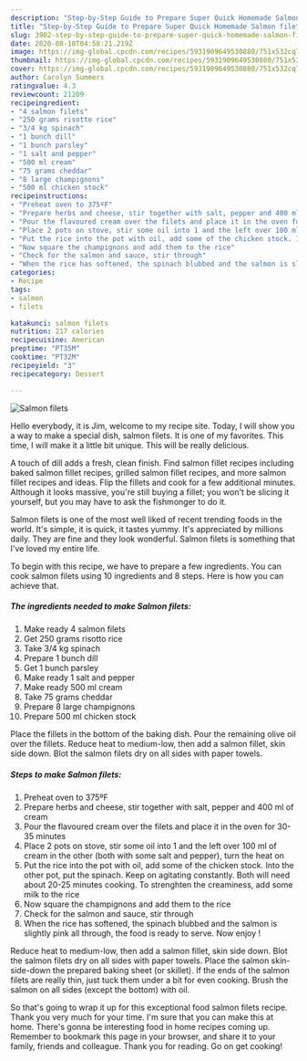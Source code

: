 ```yaml
---
description: "Step-by-Step Guide to Prepare Super Quick Homemade Salmon filets"
title: "Step-by-Step Guide to Prepare Super Quick Homemade Salmon filets"
slug: 3902-step-by-step-guide-to-prepare-super-quick-homemade-salmon-filets
date: 2020-08-10T04:58:21.219Z
image: https://img-global.cpcdn.com/recipes/5931909649530880/751x532cq70/salmon-filets-recipe-main-photo.jpg
thumbnail: https://img-global.cpcdn.com/recipes/5931909649530880/751x532cq70/salmon-filets-recipe-main-photo.jpg
cover: https://img-global.cpcdn.com/recipes/5931909649530880/751x532cq70/salmon-filets-recipe-main-photo.jpg
author: Carolyn Summers
ratingvalue: 4.3
reviewcount: 21209
recipeingredient:
- "4 salmon filets"
- "250 grams risotto rice"
- "3/4 kg spinach"
- "1 bunch dill"
- "1 bunch parsley"
- "1 salt and pepper"
- "500 ml cream"
- "75 grams cheddar"
- "8 large champignons"
- "500 ml chicken stock"
recipeinstructions:
- "Preheat oven to 375ºF"
- "Prepare herbs and cheese, stir together with salt, pepper and 400 ml of cream"
- "Pour the flavoured cream over the filets and place it in the oven for 30-35 minutes"
- "Place 2 pots on stove, stir some oil into 1 and the left over 100 ml of cream in the other (both with some salt and pepper), turn the heat on"
- "Put the rice into the pot with oil, add some of the chicken stock. Into the other pot, put the spinach. Keep on agitating constantly. Both will need about 20-25 minutes cooking. To strenghten the creaminess, add some milk to the rice"
- "Now square the champignons and add them to the rice"
- "Check for the salmon and sauce, stir through"
- "When the rice has softened, the spinach blubbed and the salmon is slightly pink all through, the food is ready to serve. Now enjoy !"
categories:
- Recipe
tags:
- salmon
- filets

katakunci: salmon filets 
nutrition: 217 calories
recipecuisine: American
preptime: "PT35M"
cooktime: "PT32M"
recipeyield: "3"
recipecategory: Dessert

---
```



![Salmon filets](https://img-global.cpcdn.com/recipes/5931909649530880/751x532cq70/salmon-filets-recipe-main-photo.jpg)

Hello everybody, it is Jim, welcome to my recipe site. Today, I will show you a way to make a special dish, salmon filets. It is one of my favorites. This time, I will make it a little bit unique. This will be really delicious.

A touch of dill adds a fresh, clean finish. Find salmon fillet recipes including baked salmon fillet recipes, grilled salmon fillet recipes, and more salmon fillet recipes and ideas. Flip the fillets and cook for a few additional minutes. Although it looks massive, you&#39;re still buying a fillet; you won&#39;t be slicing it yourself, but you may have to ask the fishmonger to do it.

Salmon filets is one of the most well liked of recent trending foods in the world. It's simple, it is quick, it tastes yummy. It's appreciated by millions daily. They are fine and they look wonderful. Salmon filets is something that I've loved my entire life.


To begin with this recipe, we have to prepare a few ingredients. You can cook salmon filets using 10 ingredients and 8 steps. Here is how you can achieve that.

<!--inarticleads1-->

##### The ingredients needed to make Salmon filets:

1. Make ready 4 salmon filets
1. Get 250 grams risotto rice
1. Take 3/4 kg spinach
1. Prepare 1 bunch dill
1. Get 1 bunch parsley
1. Make ready 1 salt and pepper
1. Make ready 500 ml cream
1. Take 75 grams cheddar
1. Prepare 8 large champignons
1. Prepare 500 ml chicken stock


Place the fillets in the bottom of the baking dish. Pour the remaining olive oil over the fillets. Reduce heat to medium-low, then add a salmon fillet, skin side down. Blot the salmon filets dry on all sides with paper towels. 

<!--inarticleads2-->

##### Steps to make Salmon filets:

1. Preheat oven to 375ºF
1. Prepare herbs and cheese, stir together with salt, pepper and 400 ml of cream
1. Pour the flavoured cream over the filets and place it in the oven for 30-35 minutes
1. Place 2 pots on stove, stir some oil into 1 and the left over 100 ml of cream in the other (both with some salt and pepper), turn the heat on
1. Put the rice into the pot with oil, add some of the chicken stock. Into the other pot, put the spinach. Keep on agitating constantly. Both will need about 20-25 minutes cooking. To strenghten the creaminess, add some milk to the rice
1. Now square the champignons and add them to the rice
1. Check for the salmon and sauce, stir through
1. When the rice has softened, the spinach blubbed and the salmon is slightly pink all through, the food is ready to serve. Now enjoy !


Reduce heat to medium-low, then add a salmon fillet, skin side down. Blot the salmon filets dry on all sides with paper towels. Place the salmon skin-side-down the prepared baking sheet (or skillet). If the ends of the salmon filets are really thin, just tuck them under a bit for even cooking. Brush the salmon on all sides (except the bottom) with oil. 

So that's going to wrap it up for this exceptional food salmon filets recipe. Thank you very much for your time. I'm sure that you can make this at home. There's gonna be interesting food in home recipes coming up. Remember to bookmark this page in your browser, and share it to your family, friends and colleague. Thank you for reading. Go on get cooking!

